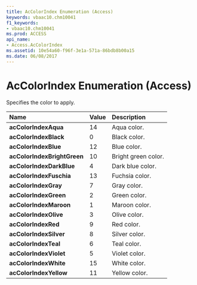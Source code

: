 ```yaml
---
title: AcColorIndex Enumeration (Access)
keywords: vbaac10.chm10041
f1_keywords:
- vbaac10.chm10041
ms.prod: ACCESS
api_name:
- Access.AcColorIndex
ms.assetid: 10e54a60-f96f-3e1a-571a-86bdb8b00a15
ms.date: 06/08/2017
---
```



# AcColorIndex Enumeration (Access)

Specifies the color to apply.



|**Name**|**Value**|**Description**|
|:-----|:-----|:-----|
|**acColorIndexAqua**|14|Aqua color.|
|**acColorIndexBlack**|0|Black color.|
|**acColorIndexBlue**|12|Blue color.|
|**acColorIndexBrightGreen**|10|Bright green color.|
|**acColorIndexDarkBlue**|4|Dark blue color.|
|**acColorIndexFuschia**|13|Fuchsia color.|
|**acColorIndexGray**|7|Gray color.|
|**acColorIndexGreen**|2|Green color.|
|**acColorIndexMaroon**|1|Maroon color.|
|**acColorIndexOlive**|3|Olive color.|
|**acColorIndexRed**|9|Red color.|
|**acColorIndexSilver**|8|Silver color.|
|**acColorIndexTeal**|6|Teal color.|
|**acColorIndexViolet**|5|Violet color.|
|**acColorIndexWhite**|15|White color.|
|**acColorIndexYellow**|11|Yellow color.|

